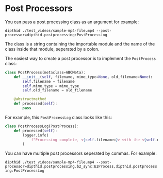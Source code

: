 # Post Processors

You can pass a post processing class as an argument for example:

`dipthid ./test_videos/sample-mp4-file.mp4 --post-processor=dipthid.postprocessing:PostProcessLog`

The class is a string containing the importable module and the name of the class inside that module, seperated by a colon.

The easiest way to create a post processor is to implement the `PostProcess` class:

```python
class PostProcess(metaclass=ABCMeta):
    def __init__(self, filename, mime_type=None, old_filename=None):
        self.filename = filename
        self.mime_type = mime_type
        self.old_filename = old_filename

    @abstractmethod
    def processed(self):
        pass
```

For example, this `PostProcessLog` class looks like this:

```python
class PostProcessLog(PostProcess):
    def processed(self):
        logger.info(
            f"Processing complete, <{self.filename=}> with the <{self.mime_type=}>"
        )
```

You can have multiple post processors seperated by commas. For example:

`dipthid ./test_videos/sample-mp4-file.mp4 --post-processor=dipthid.postprocessing.b2_sync:B2Process,dipthid.postprocessing:PostProcessLog`
